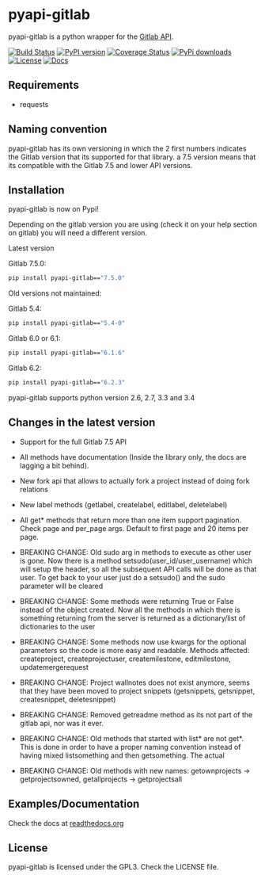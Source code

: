 # pyapi-gitlab

pyapi-gitlab is a python wrapper for the [Gitlab API](https://github.com/gitlabhq/gitlabhq/tree/master/doc/api).

[![Build Status](https://travis-ci.org/Itxaka/pyapi-gitlab.svg?branch=develop)](https://travis-ci.org/Itxaka/pyapi-gitlab)
[![PyPI version](https://badge.fury.io/py/pyapi-gitlab.png)](http://badge.fury.io/py/pyapi-gitlab)
[![Coverage Status](https://coveralls.io/repos/Itxaka/pyapi-gitlab/badge.png?branch=develop)](https://coveralls.io/r/Itxaka/pyapi-gitlab?branch=develop)
[![PyPi downloads](https://pypip.in/d/pyapi-gitlab/badge.png)](https://crate.io/packages/pyapi-gitlab/)
[![License](http://img.shields.io/pypi/l/pyapi-gitlab.svg)](http://www.gnu.org/copyleft/gpl.html)
[![Docs](https://readthedocs.org/projects/pyapi-gitlab/badge/?version=latest)](http://pyapi-gitlab.readthedocs.org/)



## Requirements

- requests


## Naming convention

pyapi-gitlab has its own versioning in which the 2 first numbers indicates the Gitlab version that its supported for that library. a 7.5 version means that its compatible with the Gitlab 7.5 and lower API versions.

## Installation

pyapi-gitlab is now on Pypi!

Depending on the gitlab version you are using (check it on your help section on gitlab) you will need a different version.

Latest version

Gitlab 7.5.0:
```bash
pip install pyapi-gitlab=="7.5.0"
```


Old versions not maintained:

Gitlab 5.4:
```bash
pip install pyapi-gitlab=="5.4-0"
```

Gitlab 6.0 or 6.1:
```bash
pip install pyapi-gitlab=="6.1.6"
```

Gitlab 6.2:
```bash
pip install pyapi-gitlab=="6.2.3"
```

pyapi-gitlab supports python version 2.6, 2.7, 3.3 and 3.4


## Changes in the latest version

 - Support for the full Gitlab 7.5 API
 - All methods have documentation (Inside the library only, the docs are lagging a bit behind).
 - New fork api that allows to actually fork a project instead of doing fork relations
 - New label methods (getlabel, createlabel, editlabel, deletelabel)
 - All get* methods that return more than one item support pagination. Check page and per_page args. Default to first page and 20 items per page.

 - BREAKING CHANGE: Old sudo arg in methods to execute as other user is gone. Now there is a method setsudo(user_id/user_username) which will setup the header, so all the subsequent API calls will be done as that user. To get back to your user just do a setsudo() and the sudo parameter will be cleared
 - BREAKING CHANGE: Some methods were returning True or False instead of the object created. Now all the methods in which there is something returning from the server is returned as a dictionary/list of dictionaries to the user
 - BREAKING CHANGE: Some methods now use kwargs for the optional parameters so the code is more easy and readable. Methods affected: createproject, createprojectuser, createmilestone, editmilestone, updatemergerequest
 - BREAKING CHANGE: Project wallnotes does not exist anymore, seems that they have been moved to project snippets (getsnippets, getsnippet, createsnippet, deletesnippet)
 - BREAKING CHANGE: Removed getreadme method as its not part of the gitlab api, nor was it ever.
 - BREAKING CHANGE: Old methods that started with list* are not get*. This is done in order to have a proper naming convention instead of having mixed listsomething and then getsomething. The actual
 - BREAKING CHANGE: Old methods with new names: getownprojects -> getprojectsowned, getallprojects -> getprojectsall

## Examples/Documentation

Check the docs at [readthedocs.org](http://pyapi-gitlab.readthedocs.org)

## License

pyapi-gitlab is licensed under the GPL3. Check the LICENSE file.
